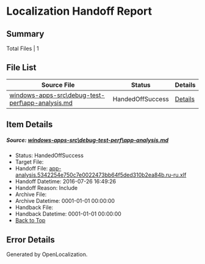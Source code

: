 # <a name='report-top'></a> Localization Handoff Report

## Summary
 Total Files | 1

## File List
 Source File | Status | Details 
 ----------- | ------ | ------- 
 [windows-apps-src\debug-test-perf\app-analysis.md](https://github.com/Microsoft/windows-apps/blob/06aed6e530d7f9dbcfb67d29545c26b63d93a559/windows-apps-src/debug-test-perf/app-analysis.md) | HandedOffSuccess | [Details](#30f8dd0171ed120733cc513bbf6d9ea40849584e1995)

## Item Details
##### <a name='30f8dd0171ed120733cc513bbf6d9ea40849584e1995'></a> Source: [windows-apps-src\debug-test-perf\app-analysis.md](https://github.com/Microsoft/windows-apps/blob/06aed6e530d7f9dbcfb67d29545c26b63d93a559/windows-apps-src/debug-test-perf/app-analysis.md)
* Status: HandedOffSuccess
* Target File: 
* Handoff File: [app-analysis.5342254e750c7e0022473bb64f5ded310b2ea84b.ru-ru.xlf](https://github.com/Microsoft/WDG.handoff/blob/e183b3bf629eb215245b90d0d47953ebef214c9f/ol-handoff/Microsoft/windows-apps.ru-ru/master/app-analysis.5342254e750c7e0022473bb64f5ded310b2ea84b.ru-ru.xlf)
* Handoff Datetime: 2016-07-26 16:49:26
* Handoff Reason: Include
* Archive File: 
* Archive Datetime: 0001-01-01 00:00:00
* Handback File: 
* Handback Datetime: 0001-01-01 00:00:00
* [Back to Top](#report-top)


## Error Details

Generated by OpenLocalization.
